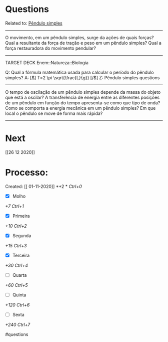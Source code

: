 # Questions
Related to: [Pêndulo simples](P%C3%AAndulo%20simples.md)

---

O movimento, em um pêndulo simples, surge da ações de quais forças?
Qual a resultante da força de tração e peso em um pêndulo simples?
Qual a força restauradora do movimento pendular?

---

TARGET DECK
Enem::Natureza::Biologia

Q: Qual a fórmula matemática usada para calcular o período do pêndulo simples?
A: [$] T=2 \pi \sqrt{\frac{L}{g}} [/$]
Z: Pêndulo simples questions
<!--ID: 1605557796177-->

---

O tempo de oscilação de um pêndulo simples depende da massa do objeto que está a oscilar?
A transferência de energia entre as diferentes posições de um pêndulo em função do tempo apresenta-se como que tipo de onda?
Como se comporta a energia mecânica em um pêndulo simples?
Em que local o pêndulo se move de forma mais rápida?

---
# Next
[[26 12 2020]]
# Processo:
Created: [[ 01-11-2020]]
*+2 *  *Ctrl+0*
- [x] Molho  

*+7*  *Ctrl+1*

- [x] Primeira 

*+10*  *Ctrl+2*

- [x] Segunda

*+15*  *Ctrl+3*

- [x] Terceira 

*+30*  *Ctrl+4*

- [ ] Quarta 

*+60*  *Ctrl+5*

- [ ] Quinta 

*+120*  *Ctrl+6*

- [ ] Sexta 

*+240*  *Ctrl+7*


#questions